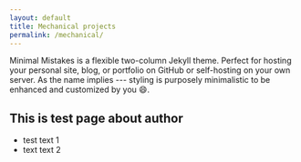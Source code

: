 ```yaml
---
layout: default
title: Mechanical projects
permalink: /mechanical/
---
```



Minimal Mistakes is a flexible two-column Jekyll theme. Perfect for hosting your personal site, blog, or portfolio on GitHub or self-hosting on your own server. As the name implies --- styling is purposely minimalistic to be enhanced and customized by you :smile:.

## This is test page about author

- test text 1
- text text 2